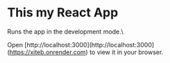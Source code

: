 # This my React App

Runs the app in the development mode.\

Open [http://localhost:3000](http://localhost:3000](https://xiteb.onrender.com) to view it in your browser.

